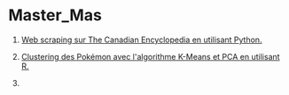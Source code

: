 # Master_Mas

1) [Web scraping sur The Canadian Encyclopedia en utilisant Python.](https://github.com/nmh4598/Master_Mas/tree/main/Python-Master/S2/Text_Mining)

2) [Clustering des Pokémon avec l'algorithme K-Means et PCA en utilisant R.](https://github.com/nmh4598/Master_Mas/tree/main/R-Master/S2/Classification)

3) 
